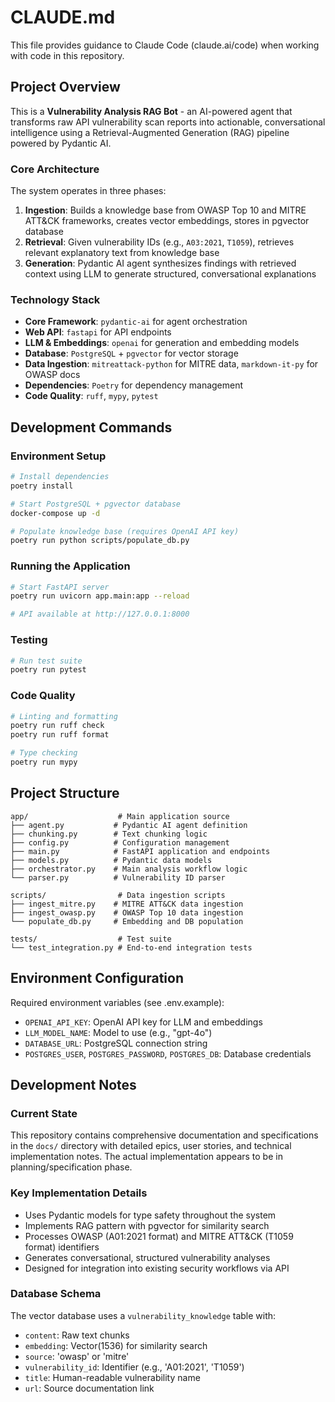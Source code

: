 # CLAUDE.md

This file provides guidance to Claude Code (claude.ai/code) when working with code in this repository.

## Project Overview

This is a **Vulnerability Analysis RAG Bot** - an AI-powered agent that transforms raw API vulnerability scan reports into actionable, conversational intelligence using a Retrieval-Augmented Generation (RAG) pipeline powered by Pydantic AI.

### Core Architecture

The system operates in three phases:
1. **Ingestion**: Builds a knowledge base from OWASP Top 10 and MITRE ATT&CK frameworks, creates vector embeddings, stores in pgvector database
2. **Retrieval**: Given vulnerability IDs (e.g., `A03:2021`, `T1059`), retrieves relevant explanatory text from knowledge base
3. **Generation**: Pydantic AI agent synthesizes findings with retrieved context using LLM to generate structured, conversational explanations

### Technology Stack

- **Core Framework**: `pydantic-ai` for agent orchestration
- **Web API**: `fastapi` for API endpoints
- **LLM & Embeddings**: `openai` for generation and embedding models
- **Database**: `PostgreSQL` + `pgvector` for vector storage
- **Data Ingestion**: `mitreattack-python` for MITRE data, `markdown-it-py` for OWASP docs
- **Dependencies**: `Poetry` for dependency management
- **Code Quality**: `ruff`, `mypy`, `pytest`

## Development Commands

### Environment Setup
```bash
# Install dependencies
poetry install

# Start PostgreSQL + pgvector database
docker-compose up -d

# Populate knowledge base (requires OpenAI API key)
poetry run python scripts/populate_db.py
```

### Running the Application
```bash
# Start FastAPI server
poetry run uvicorn app.main:app --reload

# API available at http://127.0.0.1:8000
```

### Testing
```bash
# Run test suite
poetry run pytest
```

### Code Quality
```bash
# Linting and formatting
poetry run ruff check
poetry run ruff format

# Type checking
poetry run mypy
```

## Project Structure

```
app/                    # Main application source
├── agent.py           # Pydantic AI agent definition
├── chunking.py        # Text chunking logic
├── config.py          # Configuration management
├── main.py            # FastAPI application and endpoints
├── models.py          # Pydantic data models
├── orchestrator.py    # Main analysis workflow logic
└── parser.py          # Vulnerability ID parser

scripts/                # Data ingestion scripts
├── ingest_mitre.py    # MITRE ATT&CK data ingestion
├── ingest_owasp.py    # OWASP Top 10 data ingestion
└── populate_db.py     # Embedding and DB population

tests/                  # Test suite
└── test_integration.py # End-to-end integration tests
```

## Environment Configuration

Required environment variables (see .env.example):
- `OPENAI_API_KEY`: OpenAI API key for LLM and embeddings
- `LLM_MODEL_NAME`: Model to use (e.g., "gpt-4o")
- `DATABASE_URL`: PostgreSQL connection string
- `POSTGRES_USER`, `POSTGRES_PASSWORD`, `POSTGRES_DB`: Database credentials

## Development Notes

### Current State
This repository contains comprehensive documentation and specifications in the `docs/` directory with detailed epics, user stories, and technical implementation notes. The actual implementation appears to be in planning/specification phase.

### Key Implementation Details
- Uses Pydantic models for type safety throughout the system
- Implements RAG pattern with pgvector for similarity search
- Processes OWASP (A01:2021 format) and MITRE ATT&CK (T1059 format) identifiers
- Generates conversational, structured vulnerability analyses
- Designed for integration into existing security workflows via API

### Database Schema
The vector database uses a `vulnerability_knowledge` table with:
- `content`: Raw text chunks
- `embedding`: Vector(1536) for similarity search
- `source`: 'owasp' or 'mitre'
- `vulnerability_id`: Identifier (e.g., 'A01:2021', 'T1059')
- `title`: Human-readable vulnerability name
- `url`: Source documentation link